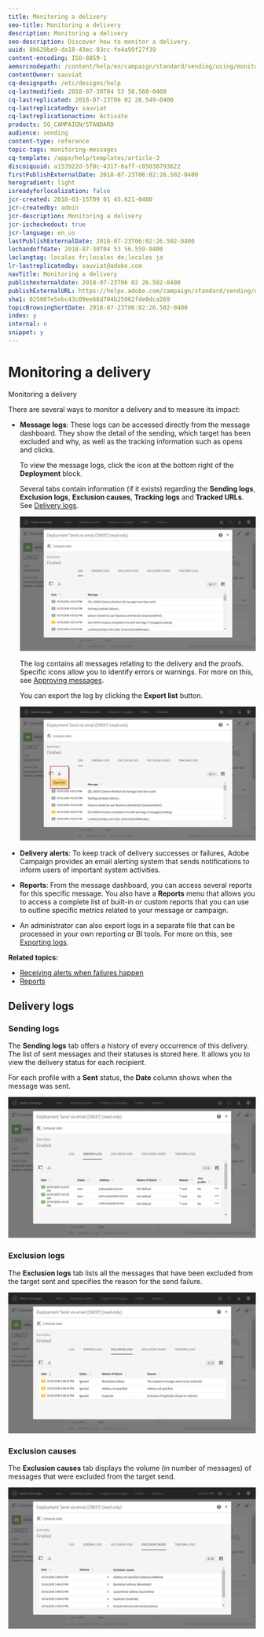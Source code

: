 ```yaml
---
title: Monitoring a delivery
seo-title: Monitoring a delivery
description: Monitoring a delivery
seo-description: Discover how to monitor a delivery.
uuid: 8b629be9-da18-43ec-93cc-fe4a99f27f39
content-encoding: ISO-8859-1
aemsrcnodepath: /content/help/en/campaign/standard/sending/using/monitoring-a-delivery
contentOwner: sauviat
cq-designpath: /etc/designs/help
cq-lastmodified: 2018-07-30T04 53 56.560-0400
cq-lastreplicated: 2018-07-23T06 02 26.549-0400
cq-lastreplicatedby: sauviat
cq-lastreplicationaction: Activate
products: SG_CAMPAIGN/STANDARD
audience: sending
content-type: reference
topic-tags: monitoring-messages
cq-template: /apps/help/templates/article-3
discoiquuid: a153922d-5f0c-4317-8aff-c05038793622
firstPublishExternalDate: 2018-07-23T06:02:26.502-0400
herogradient: light
isreadyforlocalization: false
jcr-created: 2018-03-15T09 01 45.621-0400
jcr-createdby: admin
jcr-description: Monitoring a delivery
jcr-ischeckedout: true
jcr-language: en_us
lastPublishExternalDate: 2018-07-23T06:02:26.502-0400
lochandoffdate: 2018-07-30T04 53 56.559-0400
loclangtag: locales fr;locales de;locales ja
lr-lastreplicatedby: sauviat@adobe.com
navTitle: Monitoring a delivery
publishexternaldate: 2018-07-23T06 02 26.502-0400
publishExternalURL: https://helpx.adobe.com/campaign/standard/sending/using/monitoring-a-delivery.html
sha1: 025007e5ebc43c09ee66d704b25062fde0dca269
topicBrowsingSortDate: 2018-07-23T06:02:26.502-0400
index: y
internal: n
snippet: y
---
```


# Monitoring a delivery

Monitoring a delivery

There are several ways to monitor a delivery and to measure its impact:

* **Message logs**: These logs can be accessed directly from the message dashboard. They show the detail of the sending, which target has been excluded and why, as well as the tracking information such as opens and clicks.

  To view the message logs, click the icon at the bottom right of the **Deployment** block.

  Several tabs contain information (if it exists) regarding the **Sending logs**, **Exclusion logs**, **Exclusion causes**, **Tracking logs** and **Tracked URLs**. See [Delivery logs](../../sending/using/monitoring-a-delivery.md#delivery-logs).

  ![](assets/sending_delivery1.png)

  The log contains all messages relating to the delivery and the proofs. Specific icons allow you to identify errors or warnings. For more on this, see [Approving messages](../../sending/using/previewing-messages.md).

  You can export the log by clicking the **Export list** button.

  ![](assets/sending_delivery2.png)

* **Delivery alerts**: To keep track of delivery successes or failures, Adobe Campaign provides an email alerting system that sends notifications to inform users of important system activities.
* **Reports**: From the message dashboard, you can access several reports for this specific message. You also have a **Reports** menu that allows you to access a complete list of built-in or custom reports that you can use to outline specific metrics related to your message or campaign.
* An administrator can also export logs in a separate file that can be processed in your own reporting or BI tools. For more on this, see [Exporting logs](../../automating/using/exporting-logs.md).

**Related topics:**

* [Receiving alerts when failures happen](../../sending/using/receiving-alerts-when-failures-happen.md)
* [Reports](../../reporting/using/about-dynamic-reports.md)

## Delivery logs

### Sending logs

The **Sending logs** tab offers a history of every occurrence of this delivery. The list of sent messages and their statuses is stored here. It allows you to view the delivery status for each recipient.

For each profile with a **Sent** status, the **Date** column shows when the message was sent.

![](assets/sending_delivery3.png)

### Exclusion logs

The **Exclusion logs** tab lists all the messages that have been excluded from the target sent and specifies the reason for the send failure.

![](assets/sending_delivery4.png)

### Exclusion causes

The **Exclusion causes** tab displays the volume (in number of messages) of messages that were excluded from the target send.

![](assets/sending_delivery5.png)


